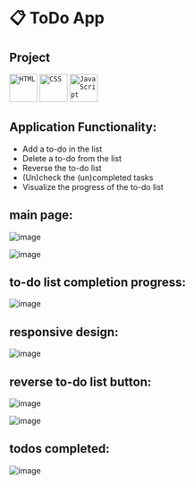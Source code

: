 # :clipboard: ToDo App 

## Project
<div align="left">
	<code><img width="50" src="https://user-images.githubusercontent.com/25181517/192158954-f88b5814-d510-4564-b285-dff7d6400dad.png" alt="HTML" title="HTML"/></code>
	<code><img width="50" src="https://user-images.githubusercontent.com/25181517/183898674-75a4a1b1-f960-4ea9-abcb-637170a00a75.png" alt="CSS" title="CSS"/></code>
	<code><img width="50" src="https://user-images.githubusercontent.com/25181517/117447155-6a868a00-af3d-11eb-9cfe-245df15c9f3f.png" alt="JavaScript" title="JavaScript"/></code>
</div>

## Application Functionality:
<ul>
<li>Add a to-do in the list</li>
<li>Delete a to-do from the list</li>
<li>Reverse the to-do list</li>
<li>(Un)check the (un)completed tasks</li>
<li>Visualize the progress of the to-do list</li>
</ul>

## main page: 
![image](https://github.com/fecordos/ToDo/assets/61146410/65ce0070-5bd8-4f31-9984-b821db0d855d)

![image](https://github.com/fecordos/ToDo/assets/61146410/bbac1870-608f-4d66-813e-4cddc1038ce7)

## to-do list completion progress:
![image](https://github.com/fecordos/ToDo/assets/61146410/3b3e3744-04cb-436f-ac93-6835d2e9d9b2)

## responsive design: <br />
![image](https://github.com/fecordos/ToDo/assets/61146410/63ab789d-cb92-41a1-b217-c6ecc3f31f7b)

## reverse to-do list button: <br />
![image](https://github.com/fecordos/ToDo/assets/61146410/d9f3e552-1231-4106-9723-07beeb23e77e)
 
![image](https://github.com/fecordos/ToDo/assets/61146410/b686900c-67dc-4129-8552-278253b16b95)

## todos completed: <br />
![image](https://github.com/fecordos/ToDo/assets/61146410/b6cd09dc-9e45-4e9d-9f07-d18d4b75a02c)
